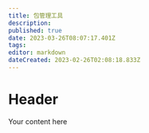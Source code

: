 ```yaml
---
title: 包管理工具
description: 
published: true
date: 2023-03-26T08:07:17.401Z
tags: 
editor: markdown
dateCreated: 2023-02-26T02:08:18.833Z
---
```


# Header
Your content here